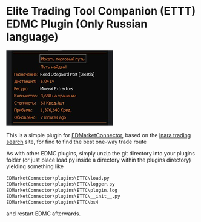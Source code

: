 # Elite Trading Tool Companion (ETTT) EDMC Plugin (Only Russian language)

![Plugin preview](https://github.com/FordeD/ETTC/blob/main/plugin.jpg)

This is a simple plugin for [EDMarketConnector](https://github.com/Marginal/EDMarketConnector/wiki), based on the [Inara trading search](https://inara.cz/elite/market-traderoutes-search/) site, for find to find the best one-way trade route

As with other EDMC plugins, simply unzip the git directory into your plugins folder (or just place load.py inside a directory within the plugins directory) yielding something like
```
EDMarketConnector\plugins\ETTC\load.py 
EDMarketConnector\plugins\ETTC\logger.py 
EDMarketConnector\plugins\ETTC\plugin.log 
EDMarketConnector\plugins\ETTC\__init__.py 
EDMarketConnector\plugins\ETTC\bs4
```
and restart EDMC afterwards.

